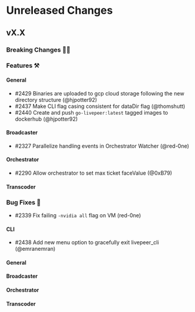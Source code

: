 # Unreleased Changes

## vX.X

### Breaking Changes 🚨🚨

### Features ⚒

#### General
- \#2429 Binaries are uploaded to gcp cloud storage following the new directory structure (@hjpotter92)
- \#2437 Make CLI flag casing consistent for dataDir flag (@thomshutt)
- \#2440 Create and push `go-livepeer:latest` tagged images to dockerhub (@hjpotter92)

#### Broadcaster
- \#2327 Parallelize handling events in Orchestrator Watcher (@red-0ne)

#### Orchestrator
- \#2290 Allow orchestrator to set max ticket faceValue (@0xB79)

#### Transcoder

### Bug Fixes 🐞
- \#2339 Fix failing `-nvidia all` flag on VM (red-0ne)

#### CLI
- \#2438 Add new menu option to gracefully exit livepeer_cli (@emranemran)

#### General

#### Broadcaster

#### Orchestrator

#### Transcoder
